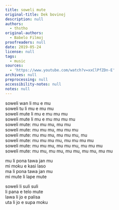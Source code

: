 ```yaml
---
title: soweli mute
original-title: Dek bovinoj
description: null
authors:
  - thstho
original-authors:
  - Babelo Filmoj
proofreaders: null
date: 2019-05-24
license: null
tags:
  - music
sources:
  - 'https://www.youtube.com/watch?v=xxClPfZDn-E'
archives: null
preprocessing: null
accessibility-notes: null
notes: null
---
```

soweli wan li mu e mu  
soweli tu li mu e mu mu  
soweli mute li mu e mu mu mu  
soweli mute li mu e mu mu mu mu  
soweli mute: mu mu mu, mu mu  
soweli mute: mu mu mu, mu mu mu  
soweli mute: mu mu mu, mu mu mu, mu  
soweli mute: mu mu mu mu, mu mu mu mu  
soweli mute: mu mu mu, mu mu mu, mu mu mu  
soweli mute: mu mu, mu mu, mu mu, mu mu, mu mu

mu li pona tawa jan mu  
mi moku e kasi laso  
ma li pona tawa jan mu  
mi mute li lape mute

soweli li suli suli  
li pana e telo mute  
lawa li jo e palisa  
uta li jo e supa moku
